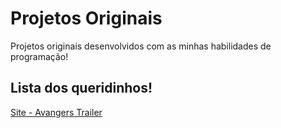 # Projetos Originais
Projetos originais desenvolvidos com as minhas habilidades de programação!

## Lista dos queridinhos!
[Site - Avangers Trailer](https://github.com/EduardoKayke/Avangers_Trailer)
